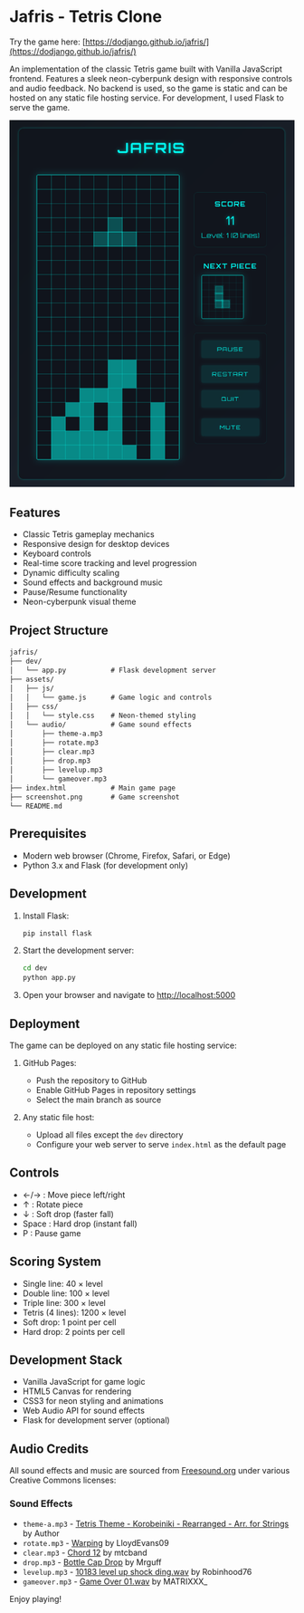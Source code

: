 # Jafris - Tetris Clone

Try the game here: [https://dodjango.github.io/jafris/](https://dodjango.github.io/jafris/)

An implementation of the classic Tetris game built with Vanilla JavaScript frontend. Features a sleek neon-cyberpunk design with responsive controls and audio feedback.
No backend is used, so the game is static and can be hosted on any static file hosting service. For development, I used Flask to serve the game.

![Jafris Game Screenshot](screenshot.png)

## Features
- Classic Tetris gameplay mechanics
- Responsive design for desktop devices
- Keyboard controls
- Real-time score tracking and level progression
- Dynamic difficulty scaling
- Sound effects and background music
- Pause/Resume functionality
- Neon-cyberpunk visual theme

## Project Structure
```
jafris/
├── dev/
│   └── app.py           # Flask development server
├── assets/
│   ├── js/
│   │   └── game.js      # Game logic and controls
│   ├── css/
│   │   └── style.css    # Neon-themed styling
│   └── audio/           # Game sound effects
│       ├── theme-a.mp3
│       ├── rotate.mp3
│       ├── clear.mp3
│       ├── drop.mp3
│       ├── levelup.mp3
│       └── gameover.mp3
├── index.html           # Main game page
├── screenshot.png       # Game screenshot
└── README.md
```

## Prerequisites
- Modern web browser (Chrome, Firefox, Safari, or Edge)
- Python 3.x and Flask (for development only)

## Development

1. Install Flask:
   ```bash
   pip install flask
   ```

2. Start the development server:
   ```bash
   cd dev
   python app.py
   ```

3. Open your browser and navigate to [http://localhost:5000](http://localhost:5000)

## Deployment
The game can be deployed on any static file hosting service:

1. GitHub Pages:
   - Push the repository to GitHub
   - Enable GitHub Pages in repository settings
   - Select the main branch as source

2. Any static file host:
   - Upload all files except the `dev` directory
   - Configure your web server to serve `index.html` as the default page

## Controls
- ←/→ : Move piece left/right
- ↑ : Rotate piece
- ↓ : Soft drop (faster fall)
- Space : Hard drop (instant fall)
- P : Pause game

## Scoring System
- Single line: 40 × level
- Double line: 100 × level
- Triple line: 300 × level
- Tetris (4 lines): 1200 × level
- Soft drop: 1 point per cell
- Hard drop: 2 points per cell

## Development Stack
- Vanilla JavaScript for game logic
- HTML5 Canvas for rendering
- CSS3 for neon styling and animations
- Web Audio API for sound effects
- Flask for development server (optional)

## Audio Credits
All sound effects and music are sourced from [Freesound.org](https://freesound.org/) under various Creative Commons licenses:

### Sound Effects
- `theme-a.mp3` - [Tetris Theme - Korobeiniki - Rearranged - Arr. for Strings](https://freesound.org/s/718634/) by Author
- `rotate.mp3` - [Warping](https://freesound.org/s/185849/) by LloydEvans09
- `clear.mp3` - [Chord 12](https://freesound.org/s/128818/) by mtcband
- `drop.mp3` - [Bottle Cap Drop](https://freesound.org/s/369707/) by Mrguff
- `levelup.mp3` - [10183 level up shock ding.wav](https://freesound.org/s/577392/) by Robinhood76
- `gameover.mp3` - [Game Over 01.wav](https://freesound.org/s/345666/) by MATRIXXX_

Enjoy playing!
